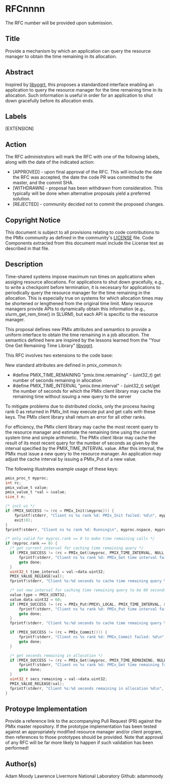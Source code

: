 # RFCnnnn
The RFC number will be provided upon submission.

## Title
Provide a mechanism by which an application can query the resource manager to obtain the time remaining in its allocation.

## Abstract
Inspired by [libyogrt](https://github.com/LLNL/libyogrt), this proposes a standardized interface enabling an application to query the resource manager for the time remaining time in its allocation.  Such information is useful in order for an application to shut down gracefully before its allocation ends.

## Labels
[EXTENSION]

## Action
The RFC administrators will mark the RFC with one of the following labels, along with the date of the indicated action:

* [APPROVED] - upon final approval of the RFC. This will include
  the date the RFC was accepted, the date the code PR was committed to the master, and the commit SHA.
* [WITHDRAWN] - proposal has been withdrawn from consideration. This typically
   will be done when alternative proposals yield a preferred solution.
* [REJECTED] - community decided not to commit the proposed changes.

## Copyright Notice
This document is subject to all provisions relating to code contributions to the PMIx community as defined in the community's [LICENSE](https://github.com/pmix/RFCs/tree/master/LICENSE) file. Code Components extracted from this document must include the License text as described in that file.

## Description
Time-shared systems impose maximum run times on applications when assiging resource allocations.  For applications to shut down gracefully, e.g., to write a checkpoint before termination, it is necessary for applications to periodically query the resource manager for the time remaining in the allocation.  This is especially true on systems for which allocation times may be shortened or lengthened from the original time limit.  Many resource managers provide APIs to dynamically obtain this information (e.g., slurm\_get\_rem\_time() in SLURM), but each API is specific to the resource manager.

This proposal defines new PMIx attributes and semantics to provide a uniform interface to obtain the time remaining in a job allocation.  The semantics defined here are inspired by the lessons learned from the "Your One Get Remaining Time Library" [libyogrt](https://github.com/LLNL/libyogrt).

This RFC involves two extensions to the code base:

  New standard attributes are defined in pmix\_common.h:

  * #define PMIX\_TIME\_REMAINING "pmix.time.remaining" - (uint32\_t) get number of seconds remaining in allocation
  * #define PMIX\_TIME\_INTERVAL  "pmix.time.interval"  - (uint32\_t) set/get the number of seconds for which the PMIx client library may cache the remaining time without issuing a new query to the server

  To mitigate problems due to distributed clocks, only the process having rank 0 as returned in PMIx\_Init may execute put and get calls with these keys.  The PMIx client library shall return an error for all other ranks.

  For efficiency, the PMIx client library may cache the most recent query to the resource manager and estimate the remaining time using the current system time and simple arithmetic.  The PMIx client librar may cache the result of its most recent query for the number of seconds as given by the interval specified by the PMIX\_TIME\_INTERVAL value.  After this internal, the PMIx must issue a new query to the resource manager.  An application may adjust the cache interval by issuing a PMIx\_Put of a new value.

  The following illustrates example usage of these keys:

  ```c
  pmix_proc_t myproc;
  int rc;
  pmix_value_t value;
  pmix_value_t *val = &value;
  size_t n;

  /* init us */
  if (PMIX_SUCCESS != (rc = PMIx_Init(&myproc))) {
      fprintf(stderr, "Client ns %s rank %d: PMIx_Init failed: %d\n", myproc.nspace, myproc.rank, rc);
      exit(0);
  }
  fprintf(stderr, "Client ns %s rank %d: Running\n", myproc.nspace, myproc.rank);

  /* only valid for myproc.rank == 0 to make time remaining calls */
  if (myproc.rank == 0) {
    /* get current interval for caching time remaining query */
    if (PMIX_SUCCESS != (rc = PMIx_Get(&myproc, PMIX_TIME_INTERVAL, NULL, 0, &val))) {
        fprintf(stderr, "Client ns %s rank %d: PMIx_Get time interval failed: %d\n", myproc.nspace, myproc.rank, rc);
        goto done;
    }
    uint32_t time_interval = val->data.uint32;
    PMIX_VALUE_RELEASE(val);
    fprintf(stderr, "Client %s:%d seconds to cache time remaining query %d\n", myproc.nspace, myproc.rank, time_interval);

    /* set new interval for caching time remaining query to be 60 seconds */
    value.type = PMIX_UINT32;
    value.data.uint32 = 60;
    if (PMIX_SUCCESS != (rc = PMIx_Put(PMIX\_LOCAL, PMIX_TIME_INTERVAL, &value))) {
        fprintf(stderr, "Client ns %s rank %d: PMIx_Put time interval failed: %d\n", myproc.nspace, myproc.rank, rc);
        goto done;
    }
    fprintf(stderr, "Client %s:%d seconds to cache time remaining query %d\n", myproc.nspace, myproc.rank, time_interval);

    if (PMIX_SUCCESS != (rc = PMIx_Commit())) {
        fprintf(stderr, "Client ns %s rank %d: PMIx_Commit failed: %d\n", myproc.nspace, myproc.rank, rc);
        goto done;
    }

    /* get seconds remaining in allocation */
    if (PMIX_SUCCESS != (rc = PMIx_Get(&myproc, PMIX_TIME_REMAINING, NULL, 0, &val))) {
        fprintf(stderr, "Client ns %s rank %d: PMIx_Get time remaining failed: %d\n", myproc.nspace, myproc.rank, rc);
        goto done;
    }
    uint32_t secs_remaining = val->data.uint32;
    PMIX_VALUE_RELEASE(val);
    fprintf(stderr, "Client %s:%d seconds remaining in allocation %d\n", myproc.nspace, myproc.rank, secs_remaining);
  }
  ```
  
## Protoype Implementation
Provide a reference link to the accompanying Pull Request (PR) against the PMIx master repository. If the prototype implementation has been tested against an appropriately modified resource manager and/or client program, then references to those prototypes should be provided. Note that approval of any RFC will be far more likely to happen if such validation has been performed!

## Author(s)
Adam Moody
Lawrence Livermore National Laboratory
Github: adammoody
